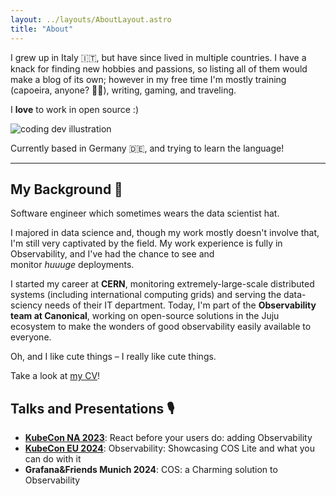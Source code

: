 ```yaml
---
layout: ../layouts/AboutLayout.astro
title: "About"
---
```


I grew up in Italy 🇮🇹, but have since lived in multiple countries. I have a knack for finding new hobbies and passions, so listing all of them would make a blog of its own; however in my free time I'm mostly training (capoeira, anyone? 🤸🏻), writing, gaming, and traveling.

I **love** to work in open source :)

<div>
  <img src="/assets/dev.svg" class="sm:w-1/2 mx-auto" alt="coding dev illustration">
</div>

Currently based in Germany 🇩🇪, and trying to learn the language!

---

## My Background 🌲

Software engineer which sometimes wears the data scientist hat.

I majored in data science and, though my work mostly doesn't involve that, I'm still very captivated by the field. My work experience is fully in Observability, and I've had the chance to see and monitor *huuuge* deployments.

I started my career at **CERN**, monitoring extremely-large-scale distributed systems (including international computing grids) and serving the data-sciency needs of their IT department. Today, I'm part of the **Observability team at Canonical**, working on open-source solutions in the Juju ecosystem to make the wonders of good observability easily available to everyone.

Oh, and I like cute things – I really like cute things.

Take a look at [my CV](/cv)!

## Talks and Presentations 🎙️

- [**KubeCon NA 2023**](https://www.youtube.com/watch?v=PCugXFD82Mg&list=PLwFSk464RMxmdkj92EtrMXhG0caGtQxc8&index=9): React before your users do: adding Observability
- [**KubeCon EU 2024**](https://www.youtube.com/watch?v=q1mfsq0DxiM&list=PLwFSk464RMxnZKy7SIP2X49Zzocnl8Dze&index=9): Observability: Showcasing COS Lite and what you can do with it
- **Grafana&Friends Munich 2024**: COS: a Charming solution to Observability
